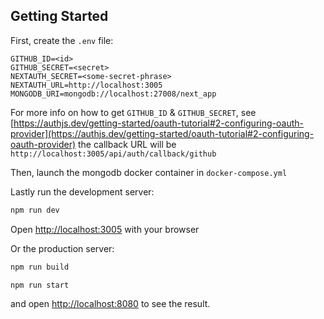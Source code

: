 ## Getting Started

First, create the `.env` file:
```env
GITHUB_ID=<id>
GITHUB_SECRET=<secret>
NEXTAUTH_SECRET=<some-secret-phrase>
NEXTAUTH_URL=http://localhost:3005
MONGODB_URI=mongodb://localhost:27008/next_app
```
For more info on how to get `GITHUB_ID` & `GITHUB_SECRET`, see [https://authjs.dev/getting-started/oauth-tutorial#2-configuring-oauth-provider](https://authjs.dev/getting-started/oauth-tutorial#2-configuring-oauth-provider)
the callback URL will be `http://localhost:3005/api/auth/callback/github`

Then, launch the mongodb docker container in `docker-compose.yml`

Lastly run the development server:

```bash
npm run dev
```
Open [http://localhost:3005](http://localhost:3005) with your browser


Or the production server:
```bash
npm run build

npm run start
```
and open [http://localhost:8080](http://localhost:8080) to see the result.
